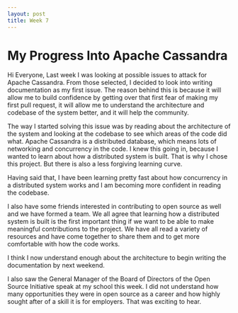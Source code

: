```yaml
---
layout: post
title: Week 7
---
```


# My Progress Into Apache Cassandra


Hi Everyone,
Last week I was looking at possible issues to attack for Apache Cassandra. From those selected, I decided to look into writing documentation as my first issue. The reason behind this is because it will allow me to build confidence by getting over that first fear of making my first pull request, it will allow me to understand the architecture and codebase of the system better, and it will help the community.

The way I started solving this issue was by reading about the architecture of the system and looking at the codebase to see which areas of the code did what. Apache Cassandra is a distributed database, which means lots of networking and concurrency in the code. I knew this going in, because I wanted to learn about how a distributed system is built. That is why I chose this project. But there is also a less forgiving learning curve. 

Having said that, I have been learning pretty fast about how concurrency in a distributed system works and I am becoming more confident in reading the codebase.

I also have some friends interested in contributing to open source as well and we have formed a team. We all agree that learning how a distributed system is built is the first important thing if we want to be able to make meaningful contributions to the project. We have all read a variety of resources and have come together to share them and to get more comfortable with how the code works. 

I think I now understand enough about the architecture to begin writing the documentation by next weekend.

I also saw the General Manager of the Board of Directors of the Open Source Initiative speak at my school this week. I did not understand how many opportunities they were in open source as a career and how highly sought after of a skill it is for employers. That was exciting to hear.

